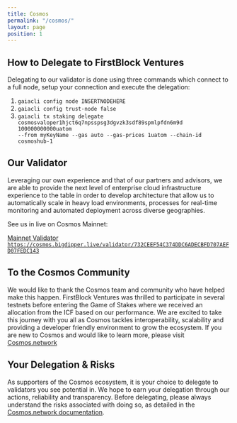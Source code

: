 ```yaml
---
title: Cosmos
permalink: "/cosmos/"
layout: page
position: 1
---
```


## How to Delegate to FirstBlock Ventures
Delegating to our validator is done using three commands which connect to a full node, setup your connection and execute the delegation: 

1) <code>gaiacli config node INSERTNODEHERE</code>
2) <code>gaiacli config trust-node false</code>
3) <code>gaiacli tx staking delegate cosmosvaloper1hjct6q7npsspsg3dgvzk3sdf89spmlpfdn6m9d 100000000000uatom --from myKeyName --gas auto --gas-prices 1uatom --chain-id cosmoshub-1</code>

## Our Validator
Leveraging our own experience and that of our partners and advisors, we are able to provide the next level of enterprise cloud infrastructure experience to the table in order to develop architecture that allow us to automatically scale in heavy load environments, processes for real-time monitoring and automated deployment across diverse geographies. 

See us in live on Cosmos Mainnet:

<div class="button-w-code">
	<a href="https://cosmos.bigdipper.live/validator/732CEEF54C374DDC6ADECBFD707AEFD07FEDC143" class="button" target="_blank">Mainnet Validator</a>
	<code><a href="https://cosmos.bigdipper.live/validator/732CEEF54C374DDC6ADECBFD707AEFD07FEDC143"  target="_blank">https://cosmos.bigdipper.live/validator/732CEEF54C374DDC6ADECBFD707AEFD07FEDC143</a></code>
</div>

## To the Cosmos Community
We would like to thank the Cosmos team and community who have helped make this happen. FirstBlock Ventures was thrilled to participate in several testnets before entering the Game of Stakes where we received an allocation from the ICF based on our performance.  We are excited to take this journey with you all as Cosmos tackles interoperability, scalability and providing a developer friendly environment to grow the ecosystem.  If you are new to Cosmos and would like to learn more, please visit [Cosmos.network](https://cosmos.network)

## Your Delegation & Risks
As supporters of the Cosmos ecosystem, it is your choice to delegate to validators you see potential in. We hope to earn your delegation through our actions, reliability and transparency. Before delegating, please always understand the risks associated with doing so, as detailed in the [Cosmos.network documentation](https://cosmos.network/docs/resources/delegator-faq.html#risks).
